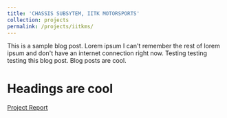 ```yaml
---
title: 'CHASSIS SUBSYTEM, IITK MOTORSPORTS'
collection: projects
permalink: /projects/iitkms/
---
```


This is a sample blog post. Lorem ipsum I can't remember the rest of lorem ipsum and don't have an internet connection right now. Testing testing testing this blog post. Blog posts are cool.

Headings are cool
======

[Project Report](http://exampleurl.com)
